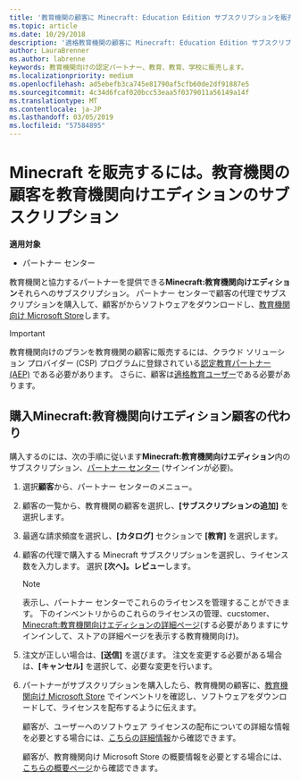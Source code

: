 ```yaml
---
title: '教育機関の顧客に Minecraft: Education Edition サブスクリプションを販売する'
ms.topic: article
ms.date: 10/29/2018
description: '適格教育機関の顧客に Minecraft: Education Edition サブスクリプションを販売します。'
author: LauraBrenner
ms.author: labrenne
keywords: 教育機関向けの認定パートナー、教育、教育、学校に販売します。
ms.localizationpriority: medium
ms.openlocfilehash: ad5ebefb3ca745e81790af5cfb60de2df91887e5
ms.sourcegitcommit: 4c34d6fcaf020bcc53eaa5f0379011a56149a14f
ms.translationtype: MT
ms.contentlocale: ja-JP
ms.lasthandoff: 03/05/2019
ms.locfileid: "57584895"
---
```

# <a name="sell-minecraft-education-edition-subscriptions-to-education-customers"></a>Minecraft を販売するには。教育機関の顧客を教育機関向けエディションのサブスクリプション

**適用対象**

-  パートナー センター

教育機関と協力するパートナーを提供できる**Minecraft:教育機関向けエディション**それらへのサブスクリプション。 パートナー センターで顧客の代理でサブスクリプションを購入して、顧客がからソフトウェアをダウンロードし、[教育機関向け Microsoft Store](https://educationstore.microsoft.com)します。 

>[!IMPORTANT]
>教育機関向けのプランを教育機関の顧客に販売するには、クラウド ソリューション プロバイダー (CSP) プログラムに登録されている[認定教育パートナー (AEP)](https://www.mepn.com) である必要があります。 さらに、顧客は[適格教育ユーザー](https://www.microsoftvolumelicensing.com/DocumentSearch.aspx?Mode=3&DocumentTypeId=7)である必要があります。  

 
## <a name="buy-minecraft-education-edition-on-behalf-of-your-customer"></a>購入**Minecraft:教育機関向けエディション**顧客の代わり

購入するのには、次の手順に従います**Minecraft:教育機関向けエディション**内のサブスクリプション、[パートナー センター](https://partnercenter.microsoft.com/pcv/dashboard/overview
) (サインインが必要)。

  1.  選択**顧客**から、パートナー センターのメニュー。
  
  2.  顧客の一覧から、教育機関の顧客を選択し、**[サブスクリプションの追加]** を選択します。
  
  3.  最適な請求頻度を選択し、**[カタログ]** セクションで **[教育]** を選択します。

  4.  顧客の代理で購入する Minecraft サブスクリプションを選択し、ライセンス数を入力します。 選択 **[次へ]。レビュー**します。

      >[!NOTE]
      >表示し、パートナー センターでこれらのライセンスを管理することができます。 下のインベントリからのこれらのライセンスの管理、cucstomer、 [Minecraft:教育機関向けエディションの詳細ページ](https://educationstore.microsoft.com/en-us/store/details/minecraft-education-edition/9nblggh4r2r6)(する必要がありますにサインインして、ストアの詳細ページを表示する教育機関向け)。 

  5.  注文が正しい場合は、**[送信]** を選びます。 注文を変更する必要がある場合は、**[キャンセル]** を選択して、必要な変更を行います。   

  6.  パートナーがサブスクリプションを購入したら、教育機関の顧客に、[教育機関向け Microsoft Store](https://educationstore.microsoft.com) でインベントリを確認し、ソフトウェアをダウンロードして、ライセンスを配布するように伝えます。

      顧客が、ユーザーへのソフトウェア ライセンスの配布についての詳細な情報を必要とする場合には、[こちらの詳細情報](https://docs.microsoft.com/education/windows/school-get-minecraft#distribute-minecraft)から確認できます。  
  
      顧客が、教育機関向け Microsoft Store の概要情報を必要とする場合には、[こちらの概要ページ](https://docs.microsoft.com/microsoft-store/windows-store-for-business-overview)から確認できます。  

      

